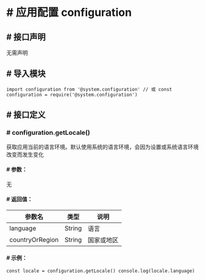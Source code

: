 <!-- 源地址: https://iot.mi.com/vela/quickapp/zh/features/basic/configuration.html -->

# # 应用配置 configuration

## # 接口声明

无需声明

## # 导入模块

``` import configuration from '@system.configuration' // 或 const configuration = require('@system.configuration') ```

## # 接口定义

### # configuration.getLocale()

获取应用当前的语言环境。默认使用系统的语言环境，会因为设置或系统语言环境改变而发生变化

#### # 参数：

无

#### # 返回值：

参数名 | 类型 | 说明  
---|---|---  
language | String | 语言  
countryOrRegion | String | 国家或地区  
  
#### # 示例：

``` const locale = configuration.getLocale() console.log(locale.language) ```
